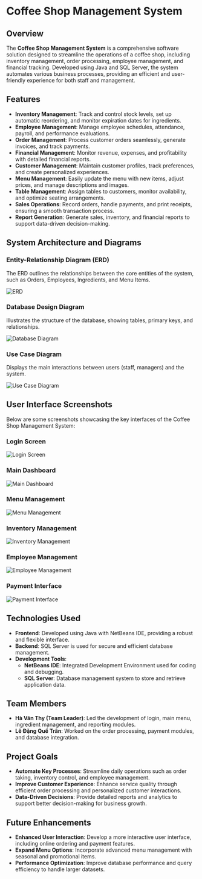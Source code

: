 # Coffee Shop Management System

## Overview

The **Coffee Shop Management System** is a comprehensive software solution designed to streamline the operations of a coffee shop, including inventory management, order processing, employee management, and financial tracking. Developed using Java and SQL Server, the system automates various business processes, providing an efficient and user-friendly experience for both staff and management.

## Features

- **Inventory Management**: Track and control stock levels, set up automatic reordering, and monitor expiration dates for ingredients.
- **Employee Management**: Manage employee schedules, attendance, payroll, and performance evaluations.
- **Order Management**: Process customer orders seamlessly, generate invoices, and track payments.
- **Financial Management**: Monitor revenue, expenses, and profitability with detailed financial reports.
- **Customer Management**: Maintain customer profiles, track preferences, and create personalized experiences.
- **Menu Management**: Easily update the menu with new items, adjust prices, and manage descriptions and images.
- **Table Management**: Assign tables to customers, monitor availability, and optimize seating arrangements.
- **Sales Operations**: Record orders, handle payments, and print receipts, ensuring a smooth transaction process.
- **Report Generation**: Generate sales, inventory, and financial reports to support data-driven decision-making.

## System Architecture and Diagrams

### Entity-Relationship Diagram (ERD)
The ERD outlines the relationships between the core entities of the system, such as Orders, Employees, Ingredients, and Menu Items.


![ERD](https://github.com/user-attachments/assets/bd384cf6-51b3-4b4d-a43c-98eca888164a)


### Database Design Diagram
Illustrates the structure of the database, showing tables, primary keys, and relationships.

![Database Diagram](https://github.com/user-attachments/assets/7e339a0f-aa13-4de3-95d1-794fcd48d5a7)


### Use Case Diagram
Displays the main interactions between users (staff, managers) and the system.

![Use Case Diagram](https://github.com/user-attachments/assets/9ecf2170-88ca-486b-8d21-d81247c49d07)


## User Interface Screenshots

Below are some screenshots showcasing the key interfaces of the Coffee Shop Management System:

### Login Screen
![Login Screen](https://github.com/user-attachments/assets/c27e1168-0259-48e1-b53b-fed2dab54f28)


### Main Dashboard
![Main Dashboard](https://github.com/user-attachments/assets/db00c67e-5b98-430c-8182-7e0b6aadd85e)


### Menu Management
![Menu Management](https://github.com/user-attachments/assets/aabd327d-73df-4738-b3fa-ee9020a13982)


### Inventory Management
![Inventory Management](https://github.com/user-attachments/assets/4f3f3e6d-4e24-42ec-9966-3ca1c810bc21)


### Employee Management
![Employee Management](https://github.com/user-attachments/assets/a738ecf3-3779-4a84-868a-9fd0ce4cb88c)


### Payment Interface
![Payment Interface](https://github.com/user-attachments/assets/a04a2f7e-c2f5-4cee-a0cc-ac5632f7a32f)


## Technologies Used

- **Frontend**: Developed using Java with NetBeans IDE, providing a robust and flexible interface.
- **Backend**: SQL Server is used for secure and efficient database management.
- **Development Tools**:
  - **NetBeans IDE**: Integrated Development Environment used for coding and debugging.
  - **SQL Server**: Database management system to store and retrieve application data.

## Team Members

- **Hà Văn Thy (Team Leader)**: Led the development of login, main menu, ingredient management, and reporting modules.
- **Lê Đặng Quế Trân**: Worked on the order processing, payment modules, and database integration.

## Project Goals

- **Automate Key Processes**: Streamline daily operations such as order taking, inventory control, and employee management.
- **Improve Customer Experience**: Enhance service quality through efficient order processing and personalized customer interactions.
- **Data-Driven Decisions**: Provide detailed reports and analytics to support better decision-making for business growth.

## Future Enhancements

- **Enhanced User Interaction**: Develop a more interactive user interface, including online ordering and payment features.
- **Expand Menu Options**: Incorporate advanced menu management with seasonal and promotional items.
- **Performance Optimization**: Improve database performance and query efficiency to handle larger datasets.
